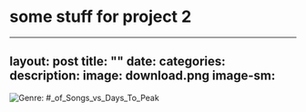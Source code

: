 # some stuff for project 2

---
layout: post
title: ""
date: 
categories:
description: 
image: download.png
image-sm:
---

![Genre: #_of_Songs_vs_Days_To_Peak]({{site-url}}download.png)



